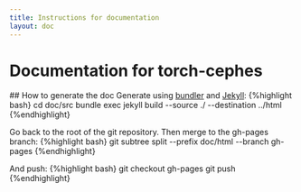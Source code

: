 ```yaml
---
title: Instructions for documentation
layout: doc
---
```


# Documentation for torch-cephes

## How to generate the doc
Generate using [bundler](http://bundler.io/#getting-started) and [Jekyll](http://jekyllrb.com/docs/installation/):
{%highlight bash}
cd doc/src
bundle exec jekyll build --source ./ --destination ../html
{%endhighlight}

Go back to the root of the git repository.
Then merge to the gh-pages branch:
{%highlight bash}
git subtree split --prefix doc/html --branch gh-pages
{%endhighlight}

And push:
{%highlight bash}
git checkout gh-pages
git push
{%endhighlight}
